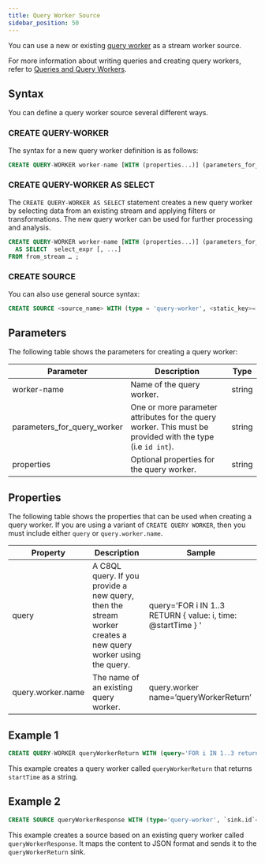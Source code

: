 ```yaml
---
title: Query Worker Source
sidebar_position: 50
---
```


You can use a new or existing [query worker](../../queryworkers/query-workers) as a stream worker source.

For more information about writing queries and creating query workers, refer to [Queries and Query Workers](../../queryworkers/).

## Syntax

You can define a query worker source several different ways.

### CREATE QUERY-WORKER

The syntax for a new query worker definition is as follows:

```sql
CREATE QUERY-WORKER worker-name [WITH (properties...)] (parameters_for_query_worker...)
```

### CREATE QUERY-WORKER AS SELECT

The `CREATE QUERY-WORKER AS SELECT` statement creates a new query worker by selecting data from an existing stream and applying filters or transformations. The new query worker can be used for further processing and analysis.

```sql
CREATE QUERY-WORKER worker-name [WITH (properties...)] (parameters_for_query_worker...)
  AS SELECT  select_expr [, ...]
FROM from_stream … ;
```

### CREATE SOURCE

You can also use general source syntax:

```sql
CREATE SOURCE <source_name> WITH (type = 'query-worker', <static_key>='<value>', map.type='json') (<attribute1>='<attribute mapping>', <attribute2>='<attribute mapping>')
```

## Parameters

The following table shows the parameters for creating a query worker:

| Parameter                   | Description                                              | Type   |
| --------------------------- | -------------------------------------------------------- | ------ |
| worker-name                 | Name of the query worker.                                | string |
| parameters_for_query_worker | One or more parameter attributes for the query worker. This must be provided with the type (i.e `id int`). | string |
| properties                  | Optional properties for the query worker.                | string |

## Properties

The following table shows the properties that can be used when creating a query worker. If you are using a variant of `CREATE QUERY WORKER`, then you must include either `query` or `query.worker.name`.

| Property          | Description           | Sample     |
| ----------------- | --------------------- | --------- |
| query             | A C8QL query. If you provide a new query, then the stream worker creates a new query worker using the query. | query='FOR i IN 1..3 RETURN { value: i, time: @startTime } ' |
| query.worker.name | The name of an existing query worker.   | query.worker name=’queryWorkerReturn’   |

## Example 1

```sql
CREATE QUERY-WORKER queryWorkerReturn WITH (query='FOR i IN 1..3 return { value: i, time: @startTime } ') (startTime string);
```

This example creates a query worker called `queryWorkerReturn` that returns `startTime` as a string.

## Example 2

```sql
CREATE SOURCE queryWorkerResponse WITH (type='query-worker', `sink.id`="queryWorkerReturn", map.type="json") (value long, time string);
```

This example creates a source based on an existing query worker called `queryWorkerResponse`. It maps the content to JSON format and sends it to the `queryWorkerReturn` sink.
